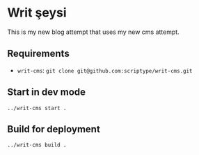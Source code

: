 # Writ şeysi

This is my new blog attempt that uses my new cms attempt.

## Requirements

- `writ-cms`: `git clone git@github.com:scriptype/writ-cms.git`

## Start in dev mode

```
../writ-cms start .
```

## Build for deployment

```
../writ-cms build .
```
